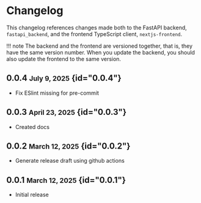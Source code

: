 # Changelog

This changelog references changes made both to the FastAPI backend, `fastapi_backend`, and the
frontend TypeScript client, `nextjs-frontend`.

!!! note
    The backend and the frontend are versioned together, that is, they have the same version number.
    When you update the backend, you should also update the frontend to the same version.

## 0.0.4 <small>July 9, 2025</small> {id="0.0.4"}

- Fix ESlint missing for pre-commit

## 0.0.3 <small>April 23, 2025</small> {id="0.0.3"}

- Created docs

## 0.0.2 <small>March 12, 2025</small> {id="0.0.2"}

- Generate release draft using github actions

## 0.0.1 <small>March 12, 2025</small> {id="0.0.1"}

- Initial release
